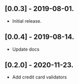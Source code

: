 ## [0.0.3] - 2019-08-01.

* Initial release.

## [0.0.4] - 2019-08-14.

* Update docs

## [0.2.0] - 2020-11-23.

* Add credit card validators
